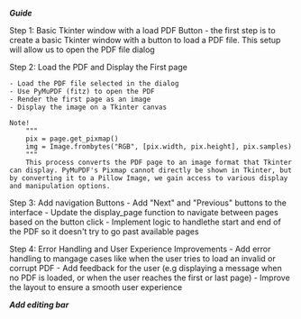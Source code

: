 ***Guide***

Step 1: Basic Tkinter window with a load PDF Button
    - the first step is to create a basic Tkinter window with a button to load a PDF file. This setup will allow us to open the PDF file dialog

Step 2: Load the PDF and Display the First page

    - Load the PDF file selected in the dialog
    - Use PyMuPDF (fitz) to open the PDF
    - Render the first page as an image
    - Display the image on a Tkinter canvas

    Note! 
        """
        pix = page.get_pixmap()  
        img = Image.frombytes("RGB", [pix.width, pix.height], pix.samples)
        """ 
        This process converts the PDF page to an image format that Tkinter can display. PyMuPDF's Pixmap cannot directly be shown in Tkinter, but by converting it to a Pillow Image, we gain access to various display and manipulation options.

Step 3: Add navigation Buttons
    - Add "Next" and "Previous" buttons to the interface
    - Update the display_page function to navigate between pages based on the button   click
    - Implement logic to handlethe start and end of the PDF so it doesn't try to go past available pages


Step 4: Error Handling and User Experience Improvements
    - Add error handling to mangage cases like when the user tries to load an invalid or corrupt PDF
    - Add feedback for the user (e.g displaying a message when no PDF is loaded, or when the user reaches the first or last page)
    - Improve the layout to ensure a smooth user experience 
 

 ***Add editing bar***